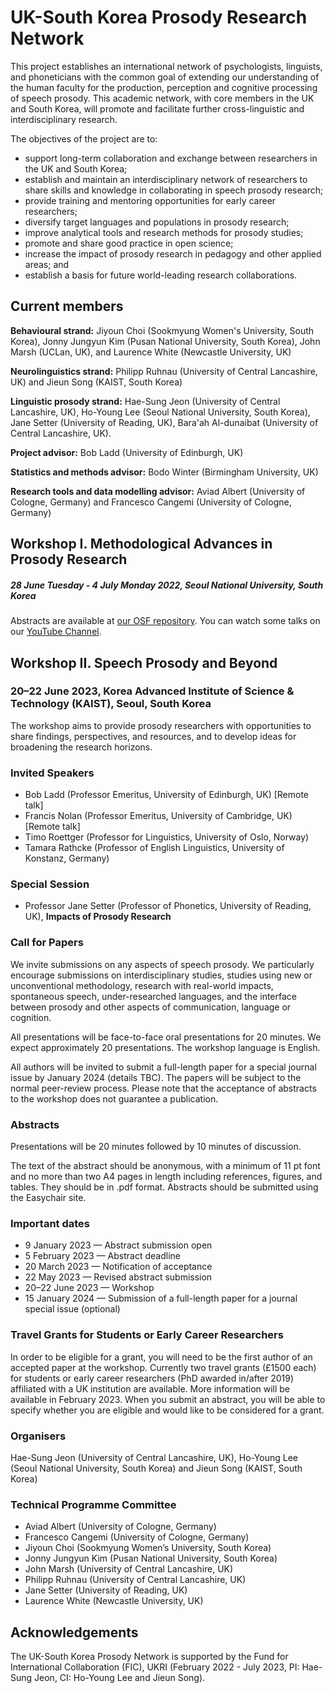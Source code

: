 # UK-South Korea Prosody Research Network

This project establishes an international network of psychologists, linguists, and phoneticians with the common goal of extending our understanding of the human faculty for the production, perception and cognitive processing of speech prosody. This academic network, with core members in the UK and South Korea, will promote and facilitate further cross-linguistic and interdisciplinary research. 

The objectives of the project are to:
- support long-term collaboration and exchange between researchers in the UK and South Korea;
- establish and maintain an interdisciplinary network of researchers to share skills and knowledge in collaborating in speech prosody research;
- provide training and mentoring opportunities for early career researchers;
- diversify target languages and populations in prosody research;
- improve analytical tools and research methods for prosody studies;
- promote and share good practice in open science;
- increase the impact of prosody research in pedagogy and other applied areas; and
- establish a basis for future world-leading research collaborations.

## Current members
**Behavioural strand:** Jiyoun Choi (Sookmyung Women's University, South Korea), Jonny Jungyun Kim (Pusan National University, South Korea), John Marsh (UCLan, UK), and Laurence White (Newcastle University, UK) 

**Neurolinguistics strand:** Philipp Ruhnau (University of Central Lancashire, UK) and Jieun Song (KAIST, South Korea)  

**Linguistic prosody strand:** Hae-Sung Jeon (University of Central Lancashire, UK), Ho-Young Lee (Seoul National University, South Korea), Jane Setter (University of Reading, UK), Bara'ah Al-dunaibat (University of Central Lancashire, UK).

**Project advisor:** Bob Ladd (University of Edinburgh, UK)  

**Statistics and methods advisor:** Bodo Winter (Birmingham University, UK)

**Research tools and data modelling advisor:** Aviad Albert (University of Cologne, Germany) and Francesco Cangemi (University of Cologne, Germany)

## Workshop I. Methodological Advances in Prosody Research
##### 28 June Tuesday - 4 July Monday 2022, Seoul National University, South Korea  
Abstracts are available at [our OSF repository](https://osf.io/msyf2/?view_only=c87fe156d1874ffba8a16cc363b225af).
You can watch some talks on our [YouTube Channel](https://www.youtube.com/channel/UC2wlP5wYWkbr6dVaQq9f7zA).


## Workshop II. Speech Prosody and Beyond
### 20–22 June 2023, Korea Advanced Institute of Science & Technology (KAIST), Seoul, South Korea

The workshop aims to provide prosody researchers with opportunities to share findings, perspectives, and resources, and to develop ideas for broadening the research horizons. 


### Invited Speakers

- Bob Ladd (Professor Emeritus, University of Edinburgh, UK) [Remote talk]
- Francis Nolan (Professor Emeritus, University of Cambridge, UK)  [Remote talk]
- Timo Roettger (Professor for Linguistics, University of Oslo, Norway) 
- Tamara Rathcke (Professor of English Linguistics, University of Konstanz, Germany) 

### Special Session
- Professor Jane Setter (Professor of Phonetics, University of Reading, UK), **Impacts of Prosody Research**

### Call for Papers

We invite submissions on any aspects of speech prosody. We particularly encourage submissions on interdisciplinary studies, studies using new or unconventional methodology, research with real-world impacts, spontaneous speech, under-researched languages, and the interface between prosody and other aspects of communication, language or cognition.  

All presentations will be face-to-face oral presentations for 20 minutes. We expect approximately 20 presentations. The workshop language is English.

All authors will be invited to submit a full-length paper for a special journal issue by January 2024 (details TBC). The papers will be subject to the normal peer-review process. Please note that the acceptance of abstracts to the workshop does not guarantee a publication. 

### Abstracts

Presentations will be 20 minutes followed by 10 minutes of discussion. 

The text of the abstract should be anonymous, with a minimum of 11 pt font and no more than two A4 pages in length including references, figures, and tables. They should be in .pdf format. Abstracts should be submitted using the Easychair site.  

### Important dates
- 9 January 2023 — Abstract submission open 
- 5 February 2023 — Abstract deadline 
- 20 March 2023 — Notification of acceptance
- 22 May 2023 — Revised abstract submission 
- 20–22 June 2023 — Workshop
- 15 January 2024 — Submission of a full-length paper for a journal special issue (optional) 

### Travel Grants for Students or Early Career Researchers

In order to be eligible for a grant, you will need to be the first author of an accepted paper at the workshop. Currently two travel grants (£1500 each) for students or early career researchers (PhD awarded in/after 2019) affiliated with a UK institution are available. More information will be available in February 2023. When you submit an abstract, you will be able to specify whether you are eligible and would like to be considered for a grant.



### Organisers 

Hae-Sung Jeon (University of Central Lancashire, UK), Ho-Young Lee (Seoul National University, South Korea) and Jieun Song (KAIST, South Korea)  

### Technical Programme Committee
- Aviad Albert (University of Cologne, Germany)
- Francesco Cangemi (University of Cologne, Germany)
- Jiyoun Choi (Sookmyung Women’s University, South Korea)
- Jonny Jungyun Kim (Pusan National University, South Korea)
- John Marsh (University of Central Lancashire, UK)
- Philipp Ruhnau (University of Central Lancashire, UK) 
- Jane Setter (University of Reading, UK)
- Laurence White (Newcastle University, UK)



## Acknowledgements 

The UK-South Korea Prosody Network is supported by the Fund for International Collaboration (FIC), UKRI (February 2022 - July 2023, PI: Hae-Sung Jeon, CI: Ho-Young Lee and Jieun Song).


